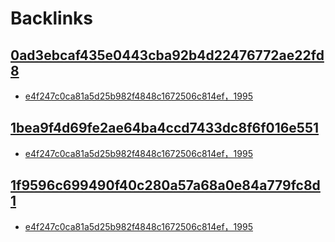 
# Backlinks
## [0ad3ebcaf435e0443cba92b4d22476772ae22fd8](0ad3ebcaf435e0443cba92b4d22476772ae22fd8.md)
- [e4f247c0ca81a5d25b982f4848c1672506c814ef，1995](e4f247c0ca81a5d25b982f4848c1672506c814ef，1995.md)

## [1bea9f4d69fe2ae64ba4ccd7433dc8f6f016e551](1bea9f4d69fe2ae64ba4ccd7433dc8f6f016e551.md)
- [e4f247c0ca81a5d25b982f4848c1672506c814ef，1995](e4f247c0ca81a5d25b982f4848c1672506c814ef，1995.md)

## [1f9596c699490f40c280a57a68a0e84a779fc8d1](1f9596c699490f40c280a57a68a0e84a779fc8d1.md)
- [e4f247c0ca81a5d25b982f4848c1672506c814ef，1995](e4f247c0ca81a5d25b982f4848c1672506c814ef，1995.md)

